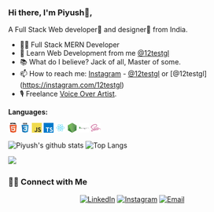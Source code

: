 ### Hi there, I'm Piyush👦,
A Full Stack Web developer🎯 and designer🌈 from India.

- 👨‍💻 Full Stack MERN Developer
- 🎥 Learn Web Development from me [@12testgl](https://www.youtube.com/12testgl) <!-- - 🌱 Currently learning Svelte. -->
- 📚 What do I believe? Jack of all, Master of some.
- 📫 How to reach me: [Instagram](https://instagram.com/12testgl) - [@12testgl](https://instagram.com/12testgl) or [@12testgl]
(https://instagram.com/12testgl)
- 🎙 Freelance [Voice Over Artist](https://12testgl.netlify.app/).

**Languages:**  

<code><img height="20" src="https://raw.githubusercontent.com/github/explore/80688e429a7d4ef2fca1e82350fe8e3517d3494d/topics/html/html.png"></code>
<code><img height="20" src="https://raw.githubusercontent.com/github/explore/80688e429a7d4ef2fca1e82350fe8e3517d3494d/topics/css/css.png"></code>
<code><img height="20" src="https://raw.githubusercontent.com/github/explore/80688e429a7d4ef2fca1e82350fe8e3517d3494d/topics/javascript/javascript.png"></code>
<code><img height="20" src="https://raw.githubusercontent.com/github/explore/80688e429a7d4ef2fca1e82350fe8e3517d3494d/topics/typescript/typescript.png"></code>
<code><img height="20" src="https://raw.githubusercontent.com/github/explore/80688e429a7d4ef2fca1e82350fe8e3517d3494d/topics/react/react.png"></code>
<code><img height="20" src="https://raw.githubusercontent.com/github/explore/80688e429a7d4ef2fca1e82350fe8e3517d3494d/topics/nodejs/nodejs.png"></code>
<code><img height="20" src="https://raw.githubusercontent.com/github/explore/80688e429a7d4ef2fca1e82350fe8e3517d3494d/topics/mongodb/mongodb.png"></code>
<code><img height="20" src="https://raw.githubusercontent.com/github/explore/80688e429a7d4ef2fca1e82350fe8e3517d3494d/topics/sass/sass.png"></code>

![Piyush's github stats](https://github-readme-stats.vercel.app/api?username=12testgl&theme=tokyonight&show_icons=true&hide=["issues"])
![Top Langs](https://github-readme-stats.vercel.app/api/top-langs/?username=12testgl&theme=tokyonight&layout=compact)

![](https://komarev.com/ghpvc/?username=12testgl)

<h3> 🤝🏻 Connect with Me </h3>

<p align="center">
 <!-- <a href="https://www.12testgl.com/"><img alt="Website" src="https://img.shields.io/badge/Website-www.adityavsingh.com-blue?style=flat-square&logo=google-chrome"></a> -->
<a href="https://www.linkedin.com/in/12testgl/"><img alt="LinkedIn" src="https://img.shields.io/badge/LinkedIn-12testgl-blue?style=flat-square&logo=linkedin"></a>
<a href="https://www.instagram.com/12testgl.vo/"><img alt="Instagram" src="https://img.shields.io/badge/12testgl-blue?style=flat-square&logo=instagram"></a>
<a href="mailto:12testgl@gmail.com"><img alt="Email" src="https://img.shields.io/badge/Email-12testgl@gmail.com-blue?style=flat-square&logo=gmail"></a>
</p>

 <!--⭐️ From [12testgl](https://github.com/12testgl)-->
